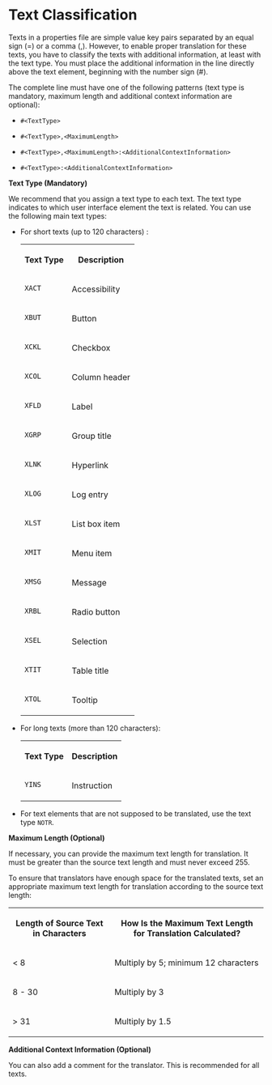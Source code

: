 <!-- loio582ce93d326540f59d149031a44d5fb0 -->

# Text Classification

Texts in a properties file are simple value key pairs separated by an equal sign \(=\) or a comma \(,\). However, to enable proper translation for these texts, you have to classify the texts with additional information, at least with the text type. You must place the additional information in the line directly above the text element, beginning with the number sign \(\#\).

The complete line must have one of the following patterns \(text type is mandatory, maximum length and additional context information are optional\):

-   `#<TextType>`

-   `#<TextType>,<MaximumLength>` 

-   `#<TextType>,<MaximumLength>:<AdditionalContextInformation>` 

-   `#<TextType>:<AdditionalContextInformation>` 


**Text Type \(Mandatory\)**

We recommend that you assign a text type to each text. The text type indicates to which user interface element the text is related. You can use the following main text types:

-   For short texts \(up to 120 characters\) :


    <table>
    <tr>
    <th valign="top">

    **Text Type** 
    
    </th>
    <th valign="top">

    **Description** 
    
    </th>
    </tr>
    <tr>
    <td valign="top">
    
    `XACT`
    
    </td>
    <td valign="top">
    
    Accessibility
    
    </td>
    </tr>
    <tr>
    <td valign="top">
    
    `XBUT`
    
    </td>
    <td valign="top">
    
    Button
    
    </td>
    </tr>
    <tr>
    <td valign="top">
    
    `XCKL`
    
    </td>
    <td valign="top">
    
    Checkbox
    
    </td>
    </tr>
    <tr>
    <td valign="top">
    
    `XCOL`
    
    </td>
    <td valign="top">
    
    Column header
    
    </td>
    </tr>
    <tr>
    <td valign="top">
    
    `XFLD`
    
    </td>
    <td valign="top">
    
    Label
    
    </td>
    </tr>
    <tr>
    <td valign="top">
    
    `XGRP`
    
    </td>
    <td valign="top">
    
    Group title
    
    </td>
    </tr>
    <tr>
    <td valign="top">
    
    `XLNK`
    
    </td>
    <td valign="top">
    
    Hyperlink
    
    </td>
    </tr>
    <tr>
    <td valign="top">
    
    `XLOG`
    
    </td>
    <td valign="top">
    
    Log entry
    
    </td>
    </tr>
    <tr>
    <td valign="top">
    
    `XLST`
    
    </td>
    <td valign="top">
    
    List box item
    
    </td>
    </tr>
    <tr>
    <td valign="top">
    
    `XMIT`
    
    </td>
    <td valign="top">
    
    Menu item
    
    </td>
    </tr>
    <tr>
    <td valign="top">
    
    `XMSG`
    
    </td>
    <td valign="top">
    
    Message
    
    </td>
    </tr>
    <tr>
    <td valign="top">
    
    `XRBL`
    
    </td>
    <td valign="top">
    
    Radio button
    
    </td>
    </tr>
    <tr>
    <td valign="top">
    
    `XSEL`
    
    </td>
    <td valign="top">
    
    Selection
    
    </td>
    </tr>
    <tr>
    <td valign="top">
    
    `XTIT`
    
    </td>
    <td valign="top">
    
    Table title
    
    </td>
    </tr>
    <tr>
    <td valign="top">
    
    `XTOL`
    
    </td>
    <td valign="top">
    
    Tooltip
    
    </td>
    </tr>
    </table>
    
-   For long texts \(more than 120 characters\):


    <table>
    <tr>
    <th valign="top">

    **Text Type** 
    
    </th>
    <th valign="top">

    **Description** 
    
    </th>
    </tr>
    <tr>
    <td valign="top">
    
    `YINS`
    
    </td>
    <td valign="top">
    
    Instruction
    
    </td>
    </tr>
    </table>
    
-   For text elements that are not supposed to be translated, use the text type `NOTR`.


**Maximum Length \(Optional\)**

If necessary, you can provide the maximum text length for translation. It must be greater than the source text length and must never exceed 255.

To ensure that translators have enough space for the translated texts, set an appropriate maximum text length for translation according to the source text length:


<table>
<tr>
<th valign="top">

Length of Source Text in Characters

</th>
<th valign="top">

How Is the Maximum Text Length for Translation Calculated?

</th>
</tr>
<tr>
<td valign="top">

< 8

</td>
<td valign="top">

Multiply by 5; minimum 12 characters

</td>
</tr>
<tr>
<td valign="top">

8 - 30

</td>
<td valign="top">

Multiply by 3

</td>
</tr>
<tr>
<td valign="top">

\> 31

</td>
<td valign="top">

Multiply by 1.5

</td>
</tr>
</table>

**Additional Context Information \(Optional\)**

You can also add a comment for the translator. This is recommended for all texts.

